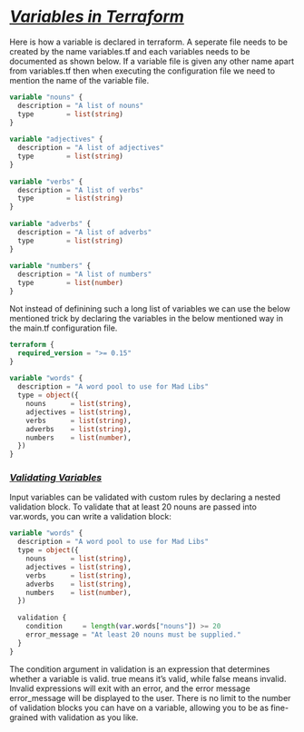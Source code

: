 # ***<ins>Variables in Terraform </ins>***

Here is how a variable is declared in terraform. A seperate file needs to be created by the name variables.tf and each variables needs to be documented as shown below. If a variable file is given any other name apart from variables.tf then when executing the configuration file we need to mention the name of the variable file. 
```terraform
variable "nouns" {
  description = "A list of nouns"
  type        = list(string)
}
 
variable "adjectives" {
  description = "A list of adjectives"
  type        = list(string)
}
 
variable "verbs" {
  description = "A list of verbs"
  type        = list(string)
}
 
variable "adverbs" {
  description = "A list of adverbs"
  type        = list(string)
}
 
variable "numbers" {
  description = "A list of numbers"
  type        = list(number)
}
```

Not instead of definining such a long list of variables we can use the below mentioned trick by declaring the variables in the below mentioned way in the main.tf configuration file.

```terraform
terraform {                                             
  required_version = ">= 0.15"
}
 
variable "words" {
  description = "A word pool to use for Mad Libs"
  type = object({                                       
    nouns      = list(string),
    adjectives = list(string),
    verbs      = list(string),
    adverbs    = list(string),
    numbers    = list(number),
  })
}
```
### ***<ins>Validating Variables</ins>***
Input variables can be validated with custom rules by declaring a nested validation block. To validate that at least 20 nouns are passed into var.words, you can write a validation block:
```terraform
variable "words" {
  description = "A word pool to use for Mad Libs"
  type = object({
    nouns      = list(string),
    adjectives = list(string),
    verbs      = list(string),
    adverbs    = list(string),
    numbers    = list(number),
  })
 
  validation {
    condition     = length(var.words["nouns"]) >= 20
    error_message = "At least 20 nouns must be supplied."
  }
}
```
The condition argument in validation is an expression that determines whether a variable is valid. true means it’s valid, while false means invalid. Invalid expressions will exit with an error, and the error message error_message will be displayed to the user.
There is no limit to the number of validation blocks you can have on a variable, allowing you to be as fine-grained with validation as you like.